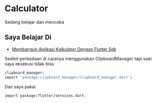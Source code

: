 # Calculator

Sedang belajar dan mencoba

## Saya Belajar Di

- [Membangun Aplikasi Kalkulator Dengan Flutter Sdk](https://medium.com/@reven.erlangga/membangun-aplikasi-kalkulator-dengan-flutter-sdk-bc65186bdf72)

Sedikit perbedaan di caranya menggunakan ClipboardManager tapi saat saya eksekusi tidak bisa

```sh
clipboard_manager:
import 'package:clipboard_manager/clipboard_manager.dart';
```
Dan saya pakai

```sh
import package:flutter/services.dart.
```
